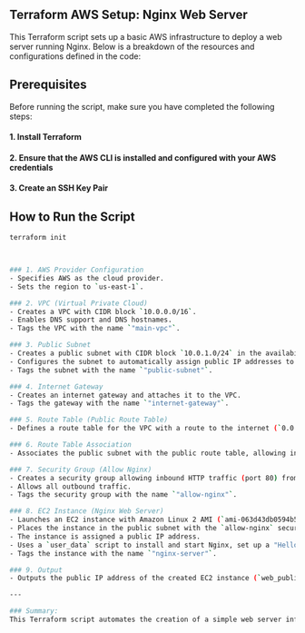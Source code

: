 ## Terraform AWS Setup: Nginx Web Server

This Terraform script sets up a basic AWS infrastructure to deploy a web server running Nginx. Below is a breakdown of the resources and configurations defined in the code:

## Prerequisites

Before running the script, make sure you have completed the following steps:

#### 1. **Install Terraform**

#### 2. **Ensure that the AWS CLI is installed and configured with your AWS credentials**

#### 3. **Create an SSH Key Pair**

## How to Run the Script

```bash
terraform init



### 1. AWS Provider Configuration
- Specifies AWS as the cloud provider.
- Sets the region to `us-east-1`.

### 2. VPC (Virtual Private Cloud)
- Creates a VPC with CIDR block `10.0.0.0/16`.
- Enables DNS support and DNS hostnames.
- Tags the VPC with the name `"main-vpc"`.

### 3. Public Subnet
- Creates a public subnet with CIDR block `10.0.1.0/24` in the availability zone `us-east-1a`.
- Configures the subnet to automatically assign public IP addresses to instances launched in it.
- Tags the subnet with the name `"public-subnet"`.

### 4. Internet Gateway
- Creates an internet gateway and attaches it to the VPC.
- Tags the gateway with the name `"internet-gateway"`.

### 5. Route Table (Public Route Table)
- Defines a route table for the VPC with a route to the internet (`0.0.0.0/0`) via the internet gateway.

### 6. Route Table Association
- Associates the public subnet with the public route table, allowing instances in the subnet to access the internet.

### 7. Security Group (Allow Nginx)
- Creates a security group allowing inbound HTTP traffic (port 80) from any IP address (`0.0.0.0/0`).
- Allows all outbound traffic.
- Tags the security group with the name `"allow-nginx"`.

### 8. EC2 Instance (Nginx Web Server)
- Launches an EC2 instance with Amazon Linux 2 AMI (`ami-063d43db0594b521b`) and instance type `t2.micro`.
- Places the instance in the public subnet with the `allow-nginx` security group.
- The instance is assigned a public IP address.
- Uses a `user_data` script to install and start Nginx, set up a "Hello World Terraform" page, and restart Nginx.
- Tags the instance with the name `"nginx-server"`.

### 9. Output
- Outputs the public IP address of the created EC2 instance (`web_public_ip`).

---

### Summary:
This Terraform script automates the creation of a simple web server infrastructure in AWS, including a VPC, public subnet, internet gateway, security group, and an EC2 instance running Nginx. The EC2 instance serves a static "Hello World" page, accessible via HTTP from the internet.
